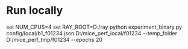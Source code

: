 # Run locally
set NUM_CPUS=4
set RAY_ROOT=D:/ray
python experiment_binary.py config/local/b1_f01234.json D:/mice_perf_local/f01234 --temp_folder D:/mice_perf_tmp/f01234 --epochs 20
